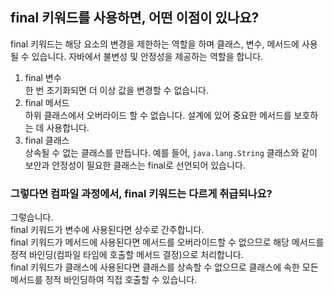 ## final 키워드를 사용하면, 어떤 이점이 있나요?
final 키워드는 해당 요소의 변경을 제한하는 역할을 하며 클래스, 변수, 메서드에 사용될 수 있습니다. 자바에서 불변성 및 안정성을 제공하는 역할을 합니다.

1. final 변수<br/>
   한 번 초기화되면 더 이상 값을 변경할 수 없습니다.
2. final 메서드 <br/>
   하위 클래스에서 오버라이드 할 수 없습니다. 설계에 있어 중요한 메서드를 보호하는 데 사용합니다.
3. final 클래스 <br/>
   상속될 수 없는 클래스를 만듭니다. 예를 들어, `java.lang.String` 클래스와 같이 보안과 안정성이 필요한 클래스는 final로 선언되어 있습니다.

### 그렇다면 컴파일 과정에서, final 키워드는 다르게 취급되나요?
그렇습니다.<br/>
final 키워드가 변수에 사용된다면 상수로 간주합니다.<br/>
final 키워드가 메서드에 사용된다면 메서드를 오버라이드할 수 없으므로 해당 메서드를 정적 바인딩(컴파일 타임에 호출할 메서드 결정)으로 처리합니다.<br/>
final 키워드가 클래스에 사용된다면 클래스를 상속할 수 없으므로 클래스에 속한 모든 메서드를 정적 바인딩하여 직접 호출할 수 있습니다.

